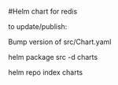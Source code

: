 #Helm chart for redis

to update/publish:

Bump version of src/Chart.yaml

helm package src -d charts

helm repo index charts

